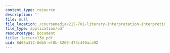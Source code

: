 ```yaml
---
content_type: resource
description: ''
file: null
file_location: /coursemedia/21l-701-literary-interpretation-interpreting-poetry-fall-2003/8d08a3320db5ef8b5269473c449aca92_lecture13b.pdf
file_type: application/pdf
resourcetype: Document
title: lecture13b.pdf
uid: 8d08a332-0db5-ef8b-5269-473c449aca92
---
```

